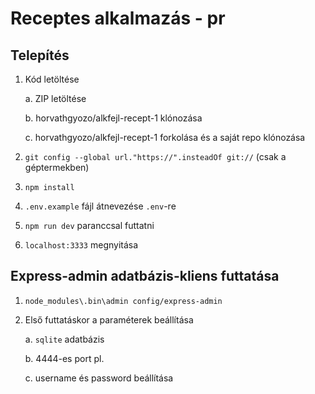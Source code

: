 # Receptes alkalmazás - pr

## Telepítés

1. Kód letöltése

    a. ZIP letöltése

    b. horvathgyozo/alkfejl-recept-1 klónozása

    c. horvathgyozo/alkfejl-recept-1 forkolása és a saját repo klónozása

2. `git config --global url."https://".insteadOf git://` (csak a géptermekben)
3. `npm install`
4. `.env.example` fájl átnevezése `.env`-re
5. `npm run dev` paranccsal futtatni
6. `localhost:3333` megnyitása

## Express-admin adatbázis-kliens futtatása

1. `node_modules\.bin\admin config/express-admin`
2. Első futtatáskor a paraméterek beállítása

    a. `sqlite` adatbázis

    b. 4444-es port pl.

    c. username és password beállítása


